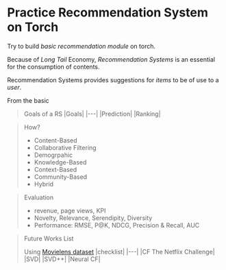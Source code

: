 # Practice Recommendation System on Torch

Try to build *basic recommendation module* on torch.

Because of _Long Tail_ Economy, *Recommendation Systems* is an essential for the consumption of contents.

Recommendation Systems provides suggestions for *_items_* to be of use to a *_user_*.

From the basic

> Goals of a RS
>  |Goals|
>  |---|
>  |Prediction|
>  |Ranking|

> How?
> - Content-Based
> - Collaborative Filtering
> - Demogrpahic
> - Knowledge-Based
> - Context-Based
> - Community-Based
> - Hybrid

> Evaluation
>  - revenue, page views, KPI
>  - Novelty, Relevance, Serendipity, Diversity
>  - Performance: RMSE, P@K, NDCG, Precision & Recall, AUC

> Future Works List
> 
> Using [Movielens dataset](https://grouplens.org/datasets/movielens/)
>  |checklist|
>  |---|
>  |CF The Netflix Challenge|
>  |SVD|
>  |SVD++|
>  |Neural CF|
